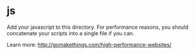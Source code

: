 # js
Add your javascript to this directory. For performance reasons, you should concatenate your scripts into a single file if you can.

Learn more: http://gomakethings.com/high-performance-websites/